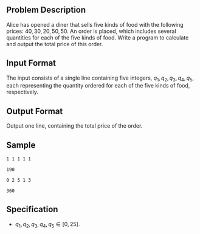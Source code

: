 ## Problem Description
Alice has opened a diner that sells five kinds of food with the following prices: $40, 30, 20, 50, 50$. An order is placed, which includes several quantities for each of the five kinds of food. Write a program to calculate and output the total price of this order.

## Input Format
The input consists of a single line containing five integers, $q_1, q_2, q_3, q_4, q_5$, each representing the quantity ordered for each of the five kinds of food, respectively.

## Output Format
Output one line, containing the total price of the order.

## Sample

```input1
1 1 1 1 1
```

```output1
190
```

```input2
0 2 5 1 3
```

```output2
360
```

## Specification
- $q_1, q_2, q_3, q_4, q_5 \in [0, 25]$.
